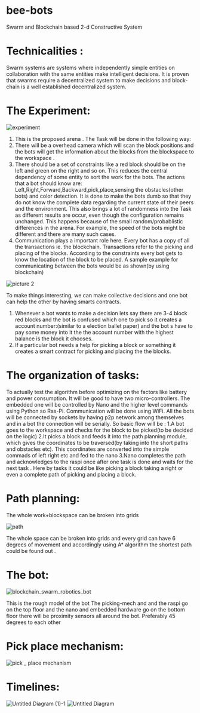 # bee-bots
Swarm and Blockchain based 2-d Constructive System
# Technicalities :
Swarm systems are systems where independently
simple entities on collaboration with the same entities make
intelligent decisions.
 It is proven that swarms require a decentralized system
to make decisions and block-chain is a well established
decentralized system.
#  The Experiment:
![experiment](https://user-images.githubusercontent.com/47322496/62413868-f0232a80-b631-11e9-8e4c-c1ef56ba4f79.PNG)

1. This is the proposed arena . The Task will be done in the
 following way:
 1. There will be a overhead camera which will scan
the block positions and the bots will get the information about the
blocks from the blockspace to the workspace .
 2. There should be a set of constraints like a red block
should be on the left and green on the right and so on. This
reduces the central dependency of some entity to sort the work for
the bots.
 The actions that a bot should know are:
 Left,Right,Forward,Backward,pick,place,sensing the
obstacles(other bots) and color detection.
 It is done to make the bots dumb so that they do not know the
complete data regarding the current state of their peers and the environment.
 This also brings a lot of randomness into the Task as different
results are occur, even though the configuration remains unchanged. This
happens because of the small random/probablistic differences in the arena. For example,
 the speed of the bots might be different and there are many such cases.
 3. Communication plays a important role here. Every bot has a copy of all the transactions ie. the blockchain. Transactions refer to the picking and placing of the blocks. According to the constraints
every bot gets to know the location of the block to be placed. A
sample example for communicating between the bots would be as
shown(by using blockchain)

![picture 2](https://user-images.githubusercontent.com/47322496/62413880-2b255e00-b632-11e9-8762-5e395a9551d4.PNG)

To make things interesting, we can make collective
decisions and one bot can help the other by having smarts
contracts.
1. Whenever a bot wants to make a decision lets say there are 3-4
block red blocks and the bot is confused which one to pick so it
creates a account number:(similar to a election ballet paper) and the bot
s have to pay some money into it the the account number with the
highest balance is the block it chooses.
2. If a particular bot needs a help for picking a block or something
it creates a smart contract for picking and placing the the blocks.

# The organization of tasks:
To actually test the algorithm before optimizing on the factors
like battery and power consumption.
 It will be good to have two micro-controllers.
 The embedded one will be controlled by Nano and the higher
level commands using Python so Ras-Pi.
 Communication will be done using WiFi.
 All the bots will be connected by sockets by having p2p
network among themselves and in a bot the connection will be
serially.
So basic flow will be :
 1.A bot goes to the workspace and checks for the block to be
picked(to be decided on the logic)
 2.It picks a block and feeds it into the path planning module,
which gives the coordinates to be traversed(by taking into the
short paths and obstacles etc). This coordinates are converted into
the simple commads of left right etc and fed to the nano
 3.Nano completes the path and acknowledges to the raspi
once after one task is done and waits for the next task . Here by
tasks it could be like picking a block taking a right or even a
complete path of picking and placing a block.

# Path planning:
The whole
work+blockspace can be
broken into grids

![path](https://user-images.githubusercontent.com/47322496/62413915-92431280-b632-11e9-99a7-d48847cee281.PNG)

The whole space can be broken into grids and every
grid can have 6 degrees of movement and accordingly using
A* algorithm the shortest path could be found out .

# The bot:
![blockchain_swarm_robotics_bot](https://user-images.githubusercontent.com/47322496/62413924-c1f21a80-b632-11e9-8c26-0b3273a2ab02.png)

This is the rough model of the bot
The picking-mech and and the raspi go on the top floor and
the nano and embedded hardware go on the bottom floor
there will be proximity sensors all around the bot.
Preferably 45 degrees to each other

# Pick place mechanism:
![pick _ place mechanism](https://user-images.githubusercontent.com/47322496/62413940-0a113d00-b633-11e9-9877-88df0f6ef3be.PNG)

# Timelines:
![Untitled Diagram (1)-1](https://user-images.githubusercontent.com/47322496/62414016-2497e600-b634-11e9-9666-7d36d3a648e8.png)
![Untitled Diagram](https://user-images.githubusercontent.com/47322496/62417208-e1f00100-b667-11e9-8989-ebc56053f965.jpg)
